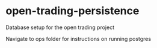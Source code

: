 # open-trading-persistence

Database setup for the open trading project

Navigate to ops folder for instructions on running postgres
